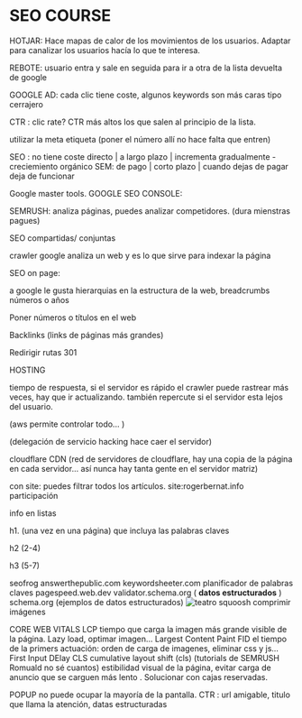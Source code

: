
# SEO COURSE

HOTJAR: Hace mapas de calor de los movimientos de los usuarios. 
Adaptar para canalizar los usuarios hacía lo que te interesa.

REBOTE: usuario entra y sale en seguida para ir a otra de la lista devuelta de google

GOOGLE AD: cada clic tiene coste, algunos keywords son más caras tipo cerrajero

CTR : clic rate? CTR más altos los que salen al principio de la lista.

utilizar la meta etiqueta (poner el número allí no hace falta que entren)

SEO : no tiene coste directo | a largo plazo | incrementa gradualmente - creciemiento orgánico
SEM: de pago | corto plazo | cuando dejas de pagar deja de funcionar

Google master tools.
GOOGLE SEO CONSOLE:

SEMRUSH: analiza páginas, puedes analizar competidores. (dura mienstras pagues)

SEO compartidas/ conjuntas

crawler google analiza un web y es lo que sirve para indexar la página

SEO on page:

a google le gusta hierarquias en la estructura de la web, breadcrumbs 
números o años

Poner números o títulos en el web

Backlinks (links de páginas más grandes)

Redirigir rutas 301

HOSTING

tiempo de respuesta, si el servidor es rápido el crawler puede rastrear más veces, hay que ir actualizando.
también repercute si el servidor esta lejos del usuario. 

(aws permite controlar todo... )

(delegación de servicio hacking hace caer el servidor)

cloudflare CDN (red de servidores de cloudflare, hay una copia de la página en cada servidor... así nunca hay tanta gente en el servidor matriz)

<meta name="description" content="Lorem ipsum"/>

con site: puedes filtrar todos los artículos. site:rogerbernat.info participación

info en listas 

h1. (una vez en una página) que incluya las palabras claves

h2 (2-4)

h3 (5-7)


seofrog
answerthepublic.com
keywordsheeter.com
planificador de palabras claves
pagespeed.web.dev
validator.schema.org ( **datos estructurados** )
schema.org (ejemplos de datos estructurados)
<img loading="lazy" alt="teatro">
squoosh comprimir imágenes

CORE WEB VITALS 
LCP  tiempo que carga la imagen más grande visible de la página. Lazy load, optimar imagen... Largest Content Paint
FID el tiempo de la primers actuación: orden de carga de imagenes, eliminar css y js... First Input DElay
CLS cumulative layout shift (cls)
(tutorials de SEMRUSH Romuald no sé cuantos) estibilidad visual de la página, evitar carga de anuncio que se carguen más lento . Solucionar con cajas reservadas.

POPUP no puede ocupar la mayoría de la pantalla.
CTR : url amigable, titulo que llama la atención, datas estructuradas



